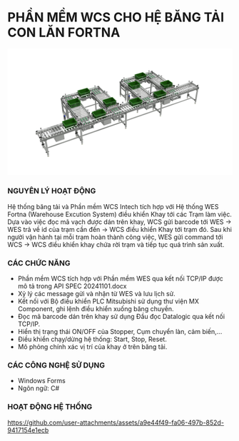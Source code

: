 # PHẦN MỀM WCS CHO HỆ BĂNG TẢI CON LĂN FORTNA

![Warehouse Control Systems](/assets/Fortna.2K.png)

### NGUYÊN LÝ HOẠT ĐỘNG
  Hệ thống băng tải và Phần mềm WCS Intech tích hợp với Hệ thống WES Fortna (Warehouse Excution System) điều khiển Khay tới các Trạm làm việc. 
  Dựa vào việc đọc mã vạch được dán trên khay, WCS gửi barcode tới WES -> WES trả về id của trạm cần đến -> WCS điều khiển Khay tới trạm đó.
  Sau khi người vận hành tại mỗi trạm hoàn thành công việc, WES gửi command tới WCS -> WCS điều khiển khay chứa rời trạm và tiếp tục quá trình sản xuất.

### CÁC CHỨC NĂNG
- Phần mềm WCS tích hợp với Phần mềm WES qua kết nối TCP/IP được mô tả trong API SPEC 20241101.docx
- Xỷ lý các message gửi và nhận từ WES và lưu lịch sử.
- Kết nối với Bộ điều khiển PLC Mitsubishi sử dụng thư viện MX Component, ghi lệnh điều khiển xuống băng chuyền.
- Đọc mã barcode dán trên khay sử dụng Đầu đọc Datalogic qua kết nối TCP/IP.
- Hiển thị trạng thái ON/OFF của Stopper, Cụm chuyển làn, cảm biến,...
- Điều khiển chạy/dừng hệ thống: Start, Stop, Reset.
- Mô phỏng chính xác vị trí của khay ở trên băng tải.
### CÁC CÔNG NGHỆ SỬ DỤNG
- Windows Forms
- Ngôn ngữ: C#

### HOẠT ĐỘNG HỆ THỐNG
https://github.com/user-attachments/assets/a9e44f49-fa06-497b-852d-9417154e1ecb
